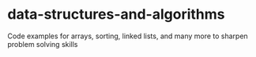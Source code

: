 # data-structures-and-algorithms
 Code examples for arrays, sorting, linked lists, and many more to sharpen problem solving skills

